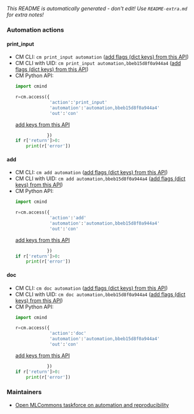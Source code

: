 *This README is automatically generated - don't edit! Use `README-extra.md` for extra notes!*

### Automation actions

#### print_input

  * CM CLI: ```cm print_input automation``` ([add flags (dict keys) from this API](https://github.com/mlcommons/ck/tree/master/cm/cmind/repo/automation/automation/module.py#L15))
  * CM CLI with UID: ```cm print_input automation,bbeb15d8f0a944a4``` ([add flags (dict keys) from this API](https://github.com/mlcommons/ck/tree/master/cm/cmind/repo/automation/automation/module.py#L15))
  * CM Python API:
    ```python
    import cmind

    r=cm.access({
                 'action':'print_input'
                 'automation':'automation,bbeb15d8f0a944a4'
                 'out':'con'
    ```
    [add keys from this API](https://github.com/mlcommons/ck/tree/master/cm/cmind/repo/automation/automation/module.py#L15)
    ```python
                })
    if r['return']>0:
        print(r['error'])
    ```

#### add

  * CM CLI: ```cm add automation``` ([add flags (dict keys) from this API](https://github.com/mlcommons/ck/tree/master/cm/cmind/repo/automation/automation/module.py#L39))
  * CM CLI with UID: ```cm add automation,bbeb15d8f0a944a4``` ([add flags (dict keys) from this API](https://github.com/mlcommons/ck/tree/master/cm/cmind/repo/automation/automation/module.py#L39))
  * CM Python API:
    ```python
    import cmind

    r=cm.access({
                 'action':'add'
                 'automation':'automation,bbeb15d8f0a944a4'
                 'out':'con'
    ```
    [add keys from this API](https://github.com/mlcommons/ck/tree/master/cm/cmind/repo/automation/automation/module.py#L39)
    ```python
                })
    if r['return']>0:
        print(r['error'])
    ```

#### doc

  * CM CLI: ```cm doc automation``` ([add flags (dict keys) from this API](https://github.com/mlcommons/ck/tree/master/cm/cmind/repo/automation/automation/module.py#L111))
  * CM CLI with UID: ```cm doc automation,bbeb15d8f0a944a4``` ([add flags (dict keys) from this API](https://github.com/mlcommons/ck/tree/master/cm/cmind/repo/automation/automation/module.py#L111))
  * CM Python API:
    ```python
    import cmind

    r=cm.access({
                 'action':'doc'
                 'automation':'automation,bbeb15d8f0a944a4'
                 'out':'con'
    ```
    [add keys from this API](https://github.com/mlcommons/ck/tree/master/cm/cmind/repo/automation/automation/module.py#L111)
    ```python
                })
    if r['return']>0:
        print(r['error'])
    ```

### Maintainers

* [Open MLCommons taskforce on automation and reproducibility](https://cKnowledge.org/mlcommons-taskforce)